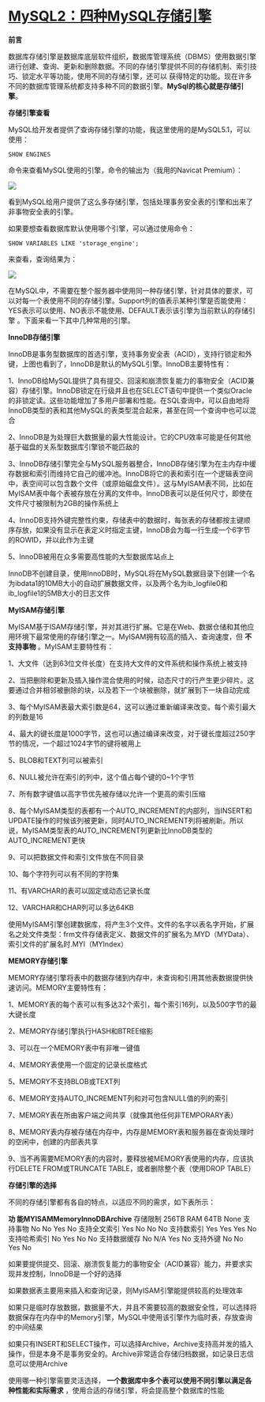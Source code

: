 # [MySQL2：四种MySQL存储引擎][0]

**前言**

数据库存储引擎是数据库底层软件组织，数据库管理系统（DBMS）使用数据引擎进行创建、查询、更新和删除数据。不同的存储引擎提供不同的存储机制、索引技巧、锁定水平等功能，使用不同的存储引擎，还可以 获得特定的功能。现在许多不同的数据库管理系统都支持多种不同的数据引擎。**MySql的核心就是存储引擎**。

**存储引擎查看**

MySQL给开发者提供了查询存储引擎的功能，我这里使用的是MySQL5.1，可以使用：

    SHOW ENGINES

命令来查看MySQL使用的引擎，命令的输出为（我用的Navicat Premium）：

![][1]

看到MySQL给用户提供了这么多存储引擎，包括处理事务安全表的引擎和出来了非事物安全表的引擎。

如果要想查看数据库默认使用哪个引擎，可以通过使用命令：

    SHOW VARIABLES LIKE 'storage_engine';

来查看，查询结果为：

![][2]

在MySQL中，不需要在整个服务器中使用同一种存储引擎，针对具体的要求，可以对每一个表使用不同的存储引擎。Support列的值表示某种引擎是否能使用：YES表示可以使用、NO表示不能使用、DEFAULT表示该引擎为当前默认的存储引擎 。下面来看一下其中几种常用的引擎。

**InnoDB存储引擎**

InnoDB是事务型数据库的首选引擎，支持事务安全表（ACID），支持行锁定和外键，上图也看到了，InnoDB是默认的MySQL引擎。InnoDB主要特性有：

1、InnoDB给MySQL提供了具有提交、回滚和崩溃恢复能力的事物安全（ACID兼容）存储引擎。InnoDB锁定在行级并且也在SELECT语句中提供一个类似Oracle的非锁定读。这些功能增加了多用户部署和性能。在SQL查询中，可以自由地将InnoDB类型的表和其他MySQL的表类型混合起来，甚至在同一个查询中也可以混合

2、InnoDB是为处理巨大数据量的最大性能设计。它的CPU效率可能是任何其他基于磁盘的关系型数据库引擎锁不能匹敌的

3、InnoDB存储引擎完全与MySQL服务器整合，InnoDB存储引擎为在主内存中缓存数据和索引而维持它自己的缓冲池。InnoDB将它的表和索引在一个逻辑表空间中，表空间可以包含数个文件（或原始磁盘文件）。这与MyISAM表不同，比如在MyISAM表中每个表被存放在分离的文件中。InnoDB表可以是任何尺寸，即使在文件尺寸被限制为2GB的操作系统上

4、InnoDB支持外键完整性约束，存储表中的数据时，每张表的存储都按主键顺序存放，如果没有显示在表定义时指定主键，InnoDB会为每一行生成一个6字节的ROWID，并以此作为主键

5、InnoDB被用在众多需要高性能的大型数据库站点上

InnoDB不创建目录，使用InnoDB时，MySQL将在MySQL数据目录下创建一个名为ibdata1的10MB大小的自动扩展数据文件，以及两个名为ib_logfile0和ib_logfile1的5MB大小的日志文件

**MyISAM存储引擎**

MyISAM基于ISAM存储引擎，并对其进行扩展。它是在Web、数据仓储和其他应用环境下最常使用的存储引擎之一。MyISAM拥有较高的插入、查询速度，但 **不支持事物** 。MyISAM主要特性有：

1、大文件（达到63位文件长度）在支持大文件的文件系统和操作系统上被支持

2、当把删除和更新及插入操作混合使用的时候，动态尺寸的行产生更少碎片。这要通过合并相邻被删除的块，以及若下一个块被删除，就扩展到下一块自动完成

3、每个MyISAM表最大索引数是64，这可以通过重新编译来改变。每个索引最大的列数是16

4、最大的键长度是1000字节，这也可以通过编译来改变，对于键长度超过250字节的情况，一个超过1024字节的键将被用上

5、BLOB和TEXT列可以被索引

6、NULL被允许在索引的列中，这个值占每个键的0~1个字节

7、所有数字键值以高字节优先被存储以允许一个更高的索引压缩

8、每个MyISAM类型的表都有一个AUTO_INCREMENT的内部列，当INSERT和UPDATE操作的时候该列被更新，同时AUTO_INCREMENT列将被刷新。所以说，MyISAM类型表的AUTO_INCREMENT列更新比InnoDB类型的AUTO_INCREMENT更快

9、可以把数据文件和索引文件放在不同目录

10、每个字符列可以有不同的字符集

11、有VARCHAR的表可以固定或动态记录长度

12、VARCHAR和CHAR列可以多达64KB

使用MyISAM引擎创建数据库，将产生3个文件。文件的名字以表名字开始，扩展名之处文件类型：frm文件存储表定义、数据文件的扩展名为.MYD（MYData）、索引文件的扩展名时.MYI（MYIndex）

**MEMORY存储引擎**

MEMORY存储引擎将表中的数据存储到内存中，未查询和引用其他表数据提供快速访问。MEMORY主要特性有：

1、MEMORY表的每个表可以有多达32个索引，每个索引16列，以及500字节的最大键长度

2、MEMORY存储引擎执行HASH和BTREE缩影

3、可以在一个MEMORY表中有非唯一键值

4、MEMORY表使用一个固定的记录长度格式

5、MEMORY不支持BLOB或TEXT列

6、MEMORY支持AUTO_INCREMENT列和对可包含NULL值的列的索引

7、MEMORY表在所由客户端之间共享（就像其他任何非TEMPORARY表）

8、MEMORY表内存被存储在内存中，内存是MEMORY表和服务器在查询处理时的空闲中，创建的内部表共享

9、当不再需要MEMORY表的内容时，要释放被MEMORY表使用的内存，应该执行DELETE FROM或TRUNCATE TABLE，或者删除整个表（使用DROP TABLE）

**存储引擎的选择**

不同的存储引擎都有各自的特点，以适应不同的需求，如下表所示：

**功 能****MYISAM****Memory****InnoDB****Archive** 存储限制 256TB RAM 64TB None 支持事物 No No Yes No 支持全文索引 Yes No No No 支持数索引 Yes Yes Yes No 支持哈希索引 No Yes No No 支持数据缓存 No N/A Yes No 支持外键 No No Yes No 

如果要提供提交、回滚、崩溃恢复能力的事物安全（ACID兼容）能力，并要求实现并发控制，InnoDB是一个好的选择

如果数据表主要用来插入和查询记录，则MyISAM引擎能提供较高的处理效率

如果只是临时存放数据，数据量不大，并且不需要较高的数据安全性，可以选择将数据保存在内存中的Memory引擎，MySQL中使用该引擎作为临时表，存放查询的中间结果

如果只有INSERT和SELECT操作，可以选择Archive，Archive支持高并发的插入操作，但是本身不是事务安全的。Archive非常适合存储归档数据，如记录日志信息可以使用Archive

使用哪一种引擎需要灵活选择， **一个数据库中多个表可以使用不同引擎以满足各种性能和实际需求** ，使用合适的存储引擎，将会提高整个数据库的性能

[0]: http://www.cnblogs.com/xrq730/p/4937222.html
[1]: http://images2015.cnblogs.com/blog/801753/201511/801753-20151104192103274-2024174925.png
[2]: http://images2015.cnblogs.com/blog/801753/201511/801753-20151104201457961-1755003637.png